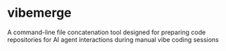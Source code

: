 # vibemerge
A command-line file concatenation tool designed for preparing code repositories for AI agent interactions during manual vibe coding sessions
